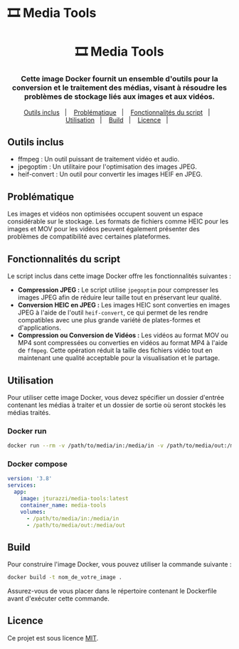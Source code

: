 # 🎞️ Media Tools

<h1 align="center">🎞️ Media Tools</h1>
<h3 align="center">Cette image Docker fournit un ensemble d'outils pour la conversion et le traitement des médias, visant à résoudre les problèmes de stockage liés aux images et aux vidéos.</h3>

<p align="center">
  <a href="#outils-inclus">Outils inclus</a>&nbsp;&nbsp;&nbsp;|&nbsp;&nbsp;&nbsp;
  <a href="#problématique">Problématique</a>&nbsp;&nbsp;&nbsp;|&nbsp;&nbsp;&nbsp;
  <a href="#fonctionnalités-du-script">Fonctionnalités du script</a>&nbsp;&nbsp;&nbsp;|&nbsp;&nbsp;&nbsp;
  <a href="#utilisation">Utilisation</a>&nbsp;&nbsp;&nbsp;|&nbsp;&nbsp;&nbsp;
  <a href="#build">Build</a>&nbsp;&nbsp;&nbsp;|&nbsp;&nbsp;&nbsp;
  <a href="#licence">Licence</a>&nbsp;&nbsp;&nbsp;|&nbsp;&nbsp;&nbsp;
</p>

## Outils inclus

- ffmpeg : Un outil puissant de traitement vidéo et audio.
- jpegoptim : Un utilitaire pour l'optimisation des images JPEG.
- heif-convert : Un outil pour convertir les images HEIF en JPEG.

## Problématique

Les images et vidéos non optimisées occupent souvent un espace considérable sur le stockage. Les formats de fichiers comme HEIC pour les images et MOV pour les vidéos peuvent également présenter des problèmes de compatibilité avec certaines plateformes.

## Fonctionnalités du script

Le script inclus dans cette image Docker offre les fonctionnalités suivantes :

- **Compression JPEG :** Le script utilise `jpegoptim` pour compresser les images JPEG afin de réduire leur taille tout en préservant leur qualité.
- **Conversion HEIC en JPEG :** Les images HEIC sont converties en images JPEG à l'aide de l'outil `heif-convert`, ce qui permet de les rendre compatibles avec une plus grande variété de plates-formes et d'applications.
- **Compression ou Conversion de Vidéos :** Les vidéos au format MOV ou MP4 sont compressées ou converties en vidéos au format MP4 à l'aide de `ffmpeg`. Cette opération réduit la taille des fichiers vidéo tout en maintenant une qualité acceptable pour la visualisation et le partage.

## Utilisation

Pour utiliser cette image Docker, vous devez spécifier un dossier d'entrée contenant les médias à traiter et un dossier de sortie où seront stockés les médias traités.

### Docker run
```bash
docker run --rm -v /path/to/media/in:/media/in -v /path/to/media/out:/media/out jturazzi/media-tools:latest
```

### Docker compose
```yml
version: '3.8'
services:
  app:
    image: jturazzi/media-tools:latest
    container_name: media-tools
    volumes:
      - /path/to/media/in:/media/in
      - /path/to/media/out:/media/out
```

## Build

Pour construire l'image Docker, vous pouvez utiliser la commande suivante :
```bash
docker build -t nom_de_votre_image .
```

Assurez-vous de vous placer dans le répertoire contenant le Dockerfile avant d'exécuter cette commande.

## Licence

Ce projet est sous licence [MIT](LICENSE).
